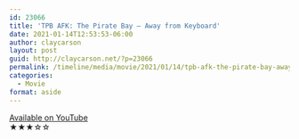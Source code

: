 ```yaml
---
id: 23066
title: 'TPB AFK: The Pirate Bay – Away from Keyboard'
date: 2021-01-14T12:53:53-06:00
author: claycarson
layout: post
guid: http://claycarson.net/?p=23066
permalink: /timeline/media/movie/2021/01/14/tpb-afk-the-pirate-bay-away-from-keyboard/
categories:
  - Movie
format: aside
---
```

<div class="media-details"><a href="https://www.youtube.com/watch?v=A0HcPlYEkzc">Available on YouTube</a></div>

<div class="media-creator"></div>

<div class="media-rating">★★★☆☆</div>